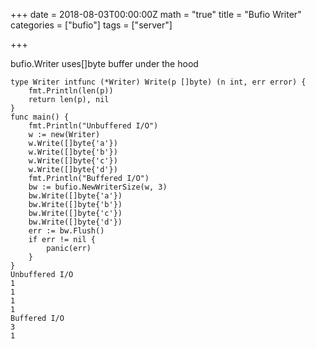 +++
date = 2018-08-03T00:00:00Z
math = "true"
title = "Bufio Writer"
categories = ["bufio"]
tags = ["server"]

+++

bufio.Writer uses[]byte buffer under the hood

```
type Writer intfunc (*Writer) Write(p []byte) (n int, err error) {
    fmt.Println(len(p))
    return len(p), nil
}
func main() {
    fmt.Println("Unbuffered I/O")
    w := new(Writer)
    w.Write([]byte{'a'})
    w.Write([]byte{'b'})
    w.Write([]byte{'c'})
    w.Write([]byte{'d'})
    fmt.Println("Buffered I/O")
    bw := bufio.NewWriterSize(w, 3)
    bw.Write([]byte{'a'})
    bw.Write([]byte{'b'})
    bw.Write([]byte{'c'})
    bw.Write([]byte{'d'})
    err := bw.Flush()
    if err != nil {
        panic(err)
    }
}
Unbuffered I/O
1
1
1
1
Buffered I/O
3
1
```
